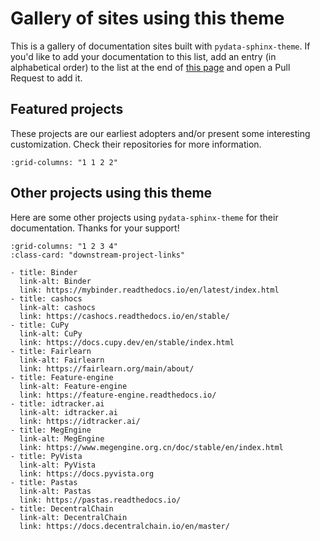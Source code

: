 # Gallery of sites using this theme

This is a gallery of documentation sites built with `pydata-sphinx-theme`. If you'd like
to add your documentation to this list, add an entry (in alphabetical order) to the list
at the end of [this page](https://github.com/pydata/pydata-sphinx-theme/blob/main/docs/examples/gallery.md)
and open a Pull Request to add it.

## Featured projects

These projects are our earliest adopters and/or present some interesting customization.
Check their repositories for more information.

```{gallery-grid} ../_static/gallery.yaml
:grid-columns: "1 1 2 2"
```

## Other projects using this theme

Here are some other projects using `pydata-sphinx-theme` for their documentation.
Thanks for your support!

```{gallery-grid}
:grid-columns: "1 2 3 4"
:class-card: "downstream-project-links"

- title: Binder
  link-alt: Binder
  link: https://mybinder.readthedocs.io/en/latest/index.html
- title: cashocs
  link-alt: cashocs
  link: https://cashocs.readthedocs.io/en/stable/
- title: CuPy
  link-alt: CuPy
  link: https://docs.cupy.dev/en/stable/index.html
- title: Fairlearn
  link-alt: Fairlearn
  link: https://fairlearn.org/main/about/
- title: Feature-engine
  link-alt: Feature-engine
  link: https://feature-engine.readthedocs.io/
- title: idtracker.ai
  link-alt: idtracker.ai
  link: https://idtracker.ai/
- title: MegEngine
  link-alt: MegEngine
  link: https://www.megengine.org.cn/doc/stable/en/index.html
- title: PyVista
  link-alt: PyVista
  link: https://docs.pyvista.org
- title: Pastas
  link-alt: Pastas
  link: https://pastas.readthedocs.io/
- title: DecentralChain
  link-alt: DecentralChain
  link: https://docs.decentralchain.io/en/master/
```
